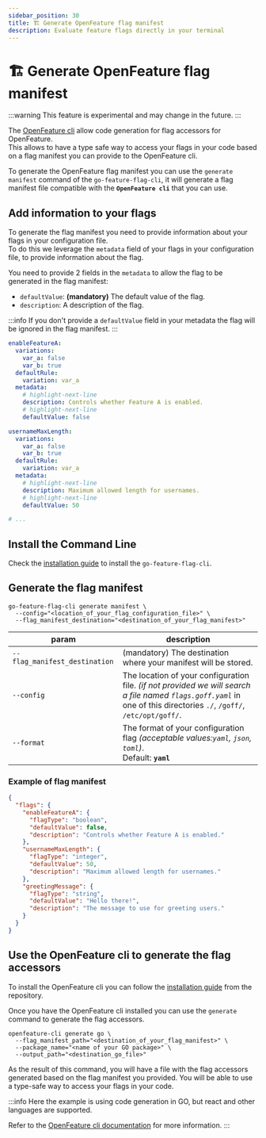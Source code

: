 ```yaml
---
sidebar_position: 30
title: 🏗️ Generate OpenFeature flag manifest
description: Evaluate feature flags directly in your terminal
---
```


# 🏗️ Generate OpenFeature flag manifest

:::warning
This feature is experimental and may change in the future.
:::

The [OpenFeature cli](https://github.com/open-feature/cli) allow code generation for flag accessors for OpenFeature.  
This allows to have a type safe way to access your flags in your code based on a flag manifest you can provide to the OpenFeature cli.

To generate the OpenFeature flag manifest you can use the `generate manifest` command of the `go-feature-flag-cli`,
it will generate a flag manifest file compatible with the **`OpenFeature cli`** that you can use.

## Add information to your flags
To generate the flag manifest you need to provide information about your flags in your configuration file.  
To do this we leverage the `metadata` field of your flags in your configuration file, to provide information about the flag.

You need to provide 2 fields in the `metadata` to allow the flag to be generated in the flag manifest:
- `defaultValue`: **(mandatory)** The default value of the flag.
- `description`: A description of the flag.

:::info
If you don't provide a `defaultValue` field in your metadata the flag will be ignored in the flag manifest.
:::

```yaml title="flags.goff.yaml"
enableFeatureA:
  variations:
    var_a: false
    var_b: true
  defaultRule:
    variation: var_a
  metadata:
    # highlight-next-line
    description: Controls whether Feature A is enabled.
    # highlight-next-line
    defaultValue: false

usernameMaxLength:
  variations:
    var_a: false
    var_b: true
  defaultRule:
    variation: var_a
  metadata:
    # highlight-next-line
    description: Maximum allowed length for usernames.
    # highlight-next-line
    defaultValue: 50

# ...
```




## Install the Command Line
Check the [installation guide](./cli) to install the `go-feature-flag-cli`.

## Generate the flag manifest

```shell
go-feature-flag-cli generate manifest \
  --config="<location_of_your_flag_configuration_file>" \
  --flag_manifest_destination="<destination_of_your_flag_manifest>"
```

| param                         | description                                                                                                                                                            |
|-------------------------------|------------------------------------------------------------------------------------------------------------------------------------------------------------------------|
| `--flag_manifest_destination` | (mandatory) The destination where your manifest will be stored.                                                                                                        |
| `--config`                    | The location of your configuration file. _(if not provided we will search a file named `flags.goff.yaml`_ in one of this directories `./`, `/goff/`, `/etc/opt/goff/`. |
| `--format`                    | The format of your configuration flag _(acceptable values:`yaml`, `json`, `toml`)_.<br/>Default: **`yaml`**                                                            |

### Example of flag manifest
```json title="flag_manifest.json"
{
  "flags": {
    "enableFeatureA": {
      "flagType": "boolean",
      "defaultValue": false,
      "description": "Controls whether Feature A is enabled."
    },
    "usernameMaxLength": {
      "flagType": "integer",
      "defaultValue": 50,
      "description": "Maximum allowed length for usernames."
    },
    "greetingMessage": {
      "flagType": "string",
      "defaultValue": "Hello there!",
      "description": "The message to use for greeting users."
    }
  }
}
```

## Use the OpenFeature cli to generate the flag accessors

To install the OpenFeature cli you can follow the [installation guide](https://github.com/open-feature/cli) from the repository.

Once you have the OpenFeature cli installed you can use the `generate` command to generate the flag accessors.

```shell
openfeature-cli generate go \
  --flag_manifest_path="<destination_of_your_flag_manifest>" \
  --package_name="<name of your GO package>" \
  --output_path="<destination_go_file>"
```

As the result of this command, you will have a file with the flag accessors generated based on the flag manifest you provided.
You will be able to use a type-safe way to access your flags in your code.

:::info 
Here the example is using code generation in GO, but react and other languages are supported.

Refer to the [OpenFeature cli documentation](https://github.com/open-feature/cli) for more information.
:::
